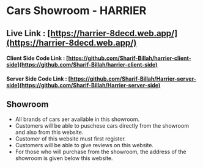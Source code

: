 # Cars Showroom - HARRIER

## Live Link : [https://harrier-8decd.web.app/](https://harrier-8decd.web.app/)

#### Client Side Code Link : [https://github.com/Sharif-Billah/harrier-client-side](https://github.com/Sharif-Billah/harrier-client-side)

#### Server Side Code Link : [https://github.com/Sharif-Billah/Harrier-server-side](https://github.com/Sharif-Billah/Harrier-server-side)

## Showroom

- All brands of cars aer available in this showroom.
- Customers will be able to puschese cars directly from the showroom and also from this website.
- Customer of this website must first register.
- Customers will be able to give reviews on this website.
- For those who will purchase from the showroom, the address of the showroom is given below this website.